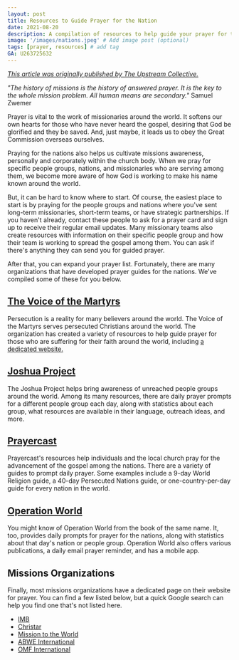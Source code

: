 ```yaml
---
layout: post
title: Resources to Guide Prayer for the Nation
date: 2021-08-20
description: A compilation of resources to help guide your prayer for the nations. # Add post description (optional)
image: '/images/nations.jpeg' # Add image post (optional)
tags: [prayer, resources] # add tag
GA: U263725632
---
```

<a href= "https://www.theupstreamcollective.org/post/resources-to-help-guide-your-prayer-for-the-nations" target= "blank">*This article was originally published by The Upstream Collective.*</a>

*"The history of missions is the history of answered prayer. It is the key to the whole mission problem. All human means are secondary."* Samuel Zwemer

Prayer is vital to the work of missionaries around the world. It softens our own hearts for those who have never heard the gospel, desiring that God be glorified and they be saved. And, just maybe, it leads us to obey the Great Commission overseas ourselves. 

Praying for the nations also helps us cultivate missions awareness, personally and corporately within the church body. When we pray for specific people groups, nations, and missionaries who are serving among them, we become more aware of how God is working to make his name known around the world. 

But, it can be hard to know where to start. Of course, the easiest place to start is by praying for the people groups and nations where you've sent long-term missionaries, short-term teams, or have strategic partnerships. If you haven't already, contact these people to ask for a prayer card and sign up to receive their regular email updates. Many missionary teams also create resources with information on their specific people group and how their team is working to spread the gospel among them. You can ask if there's anything they can send you for guided prayer.  

After that, you can expand your prayer list. Fortunately, there are many organizations that have developed prayer guides for the nations. We've compiled some of these for you below. 

## <a href= "https://www.persecution.com/" target= "blank">The Voice of the Martyrs</a>

Persecution is a reality for many believers around the world. The Voice of the Martyrs serves persecuted Christians around the world. The organization has created a variety of resources to help guide prayer for those who are suffering for their faith around the world, including <a href= "https://www.icommittopray.com/" target= "blank">a dedicated website.</a>

## <a href= "https://joshuaproject.net/" target= "blank">Joshua Project</a>

The Joshua Project helps bring awareness of unreached people groups around the world. Among its many resources, there are daily prayer prompts for a different people group each day, along with statistics about each group, what resources are available in their language, outreach ideas, and more.

## <a href= "https://www.prayercast.com/index.html" target= "blank">Prayercast</a>

Prayercast's resources help individuals and the local church pray for the advancement of the gospel among the nations. There are a variety of guides to prompt daily prayer. Some examples include a 9-day World Religion guide, a 40-day Persecuted Nations guide, or one-country-per-day guide for every nation in the world.

## <a href= "https://operationworld.org/" target= "blank">Operation World</a>

You might know of Operation World from the book of the same name. It, too, provides daily prompts for prayer for the nations, along with statistics about that day's nation or people group. Operation World also offers various publications, a daily email prayer reminder, and has a mobile app.

## Missions Organizations

Finally, most missions organizations have a dedicated page on their website for prayer. You can find a few listed below, but a quick Google search can help you find one that's not listed here. 

* <a href= "https://www.imb.org/pray/" target= "blank">IMB</a>
* <a href= "https://www.christar.org/pray" target= "blank">Christar</a>
* <a href= "https://mtw.org/pray" target= "blank">Mission to the World</a>
* <a href= "https://www.abwe.org/work/prayer" target= "blank">ABWE International</a> 
* <a href= "https://pray.omf.org/" target= "blank">OMF International</a> 

